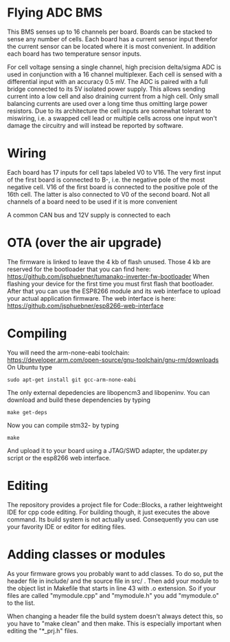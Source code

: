 # Flying ADC BMS
This BMS senses up to 16 channels per board. Boards can be stacked to sense any number of cells. Each board has a current sensor input therefor the current sensor can be located where it is most convenient. In addition each board has two temperature sensor inputs.

For cell voltage sensing a single channel, high precision delta/sigma ADC is used in conjunction with a 16 channel multiplexer. Each cell is sensed with a differential input with an accuracy 0.5 mV. The ADC is paired with a full bridge connected to its 5V isolated power supply. This allows sending current into a low cell and also draining current from a high cell. Only small balancing currents are used over a long time thus omitting large power resistors.
Due to its architecture the cell inputs are somewhat tolerant to miswiring, i.e. a swapped cell lead or multiple cells across one input won't damage the circuitry and will instead be reported by software.

# Wiring
Each board has 17 inputs for cell taps labeled V0 to V16. The very first input of the first board is connected to B-, i.e. the negative pole of the most negative cell. V16 of the first board is connected to the positive pole of the 16th cell. The latter is also connected to V0 of the second board.
Not all channels of a board need to be used if it is more convenient

A common CAN bus and 12V supply is connected to each

# OTA (over the air upgrade)
The firmware is linked to leave the 4 kb of flash unused. Those 4 kb are reserved for the bootloader
that you can find here: https://github.com/jsphuebner/tumanako-inverter-fw-bootloader
When flashing your device for the first time you must first flash that bootloader. After that you can
use the ESP8266 module and its web interface to upload your actual application firmware.
The web interface is here: https://github.com/jsphuebner/esp8266-web-interface

# Compiling
You will need the arm-none-eabi toolchain: https://developer.arm.com/open-source/gnu-toolchain/gnu-rm/downloads
On Ubuntu type

`sudo apt-get install git gcc-arm-none-eabi`

The only external depedencies are libopencm3 and libopeninv. You can download and build these dependencies by typing

`make get-deps`

Now you can compile stm32-<yourname> by typing

`make`

And upload it to your board using a JTAG/SWD adapter, the updater.py script or the esp8266 web interface.

# Editing
The repository provides a project file for Code::Blocks, a rather leightweight IDE for cpp code editing.
For building though, it just executes the above command. Its build system is not actually used.
Consequently you can use your favority IDE or editor for editing files.

# Adding classes or modules
As your firmware grows you probably want to add classes. To do so, put the header file in include/ and the 
source file in src/ . Then add your module to the object list in Makefile that starts in line 43 with .o
extension. So if your files are called "mymodule.cpp" and "mymodule.h" you add "mymodule.o" to the list.

When changing a header file the build system doesn't always detect this, so you have to "make clean" and
then make. This is especially important when editing the "*_prj.h" files.
